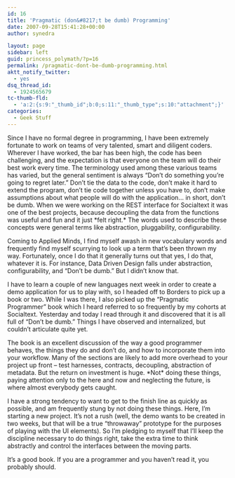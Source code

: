 ```yaml
---
id: 16
title: 'Pragmatic (don&#8217;t be dumb) Programming'
date: 2007-09-28T15:41:28+00:00
author: synedra

layout: page
sidebar: left
guid: princess_polymath/?p=16
permalink: /pragmatic-dont-be-dumb-programming.html
aktt_notify_twitter:
  - yes
dsq_thread_id:
  - 1924565679
tc-thumb-fld:
  - 'a:2:{s:9:"_thumb_id";b:0;s:11:"_thumb_type";s:10:"attachment";}'
categories:
  - Geek Stuff
---
```

Since I have no formal degree in programming, I have been extremely fortunate to work on teams of very talented, smart and diligent coders. Wherever I have worked, the bar has been high, the code has been challenging, and the expectation is that everyone on the team will do their best work every time. The terminology used among these various teams has varied, but the general sentiment is always &#8220;Don&#8217;t do something you&#8217;re going to regret later.&#8221; Don&#8217;t tie the data to the code, don&#8217;t make it hard to extend the program, don&#8217;t tie code together unless you have to, don&#8217;t make assumptions about what people will do with the application&#8230; in short, don&#8217;t be dumb. When we were working on the REST interface for Socialtext it was one of the best projects, because decoupling the data from the functions was useful and fun and it just \*felt right.\* The words used to describe these concepts were general terms like abstraction, pluggability, configurability.
  
Coming to Applied Minds, I find myself awash in new vocabulary words and frequently find myself scurrying to look up a term that&#8217;s been thrown my way. Fortunately, once I do that it generally turns out that yes, I do that, whatever it is. For instance, Data Driven Design falls under abstraction, configurability, and &#8220;Don&#8217;t be dumb.&#8221; But I didn&#8217;t know that.
  
I have to learn a couple of new languages next week in order to create a demo application for us to play with, so I headed off to Borders to pick up a book or two. While I was there, I also picked up the &#8220;Pragmatic Programmer&#8221; book which I heard referred to so frequently by my cohorts at Socialtext. Yesterday and today I read through it and discovered that it is all full of &#8220;Don&#8217;t be dumb.&#8221; Things I have observed and internalized, but couldn&#8217;t articulate quite yet.
  
The book is an excellent discussion of the way a good programmer behaves, the things they do and don&#8217;t do, and how to incorporate them into your workflow. Many of the sections are likely to add more overhead to your project up front &#8211; test harnesses, contracts, decoupling, abstraction of metadata. But the return on investment is huge. \*Not\* doing these things, paying attention only to the here and now and neglecting the future, is where almost everybody gets caught.
  
I have a strong tendency to want to get to the finish line as quickly as possible, and am frequently stung by not doing these things. Here, I&#8217;m starting a new project. It&#8217;s not a rush (well, the demo wants to be created in two weeks, but that will be a true &#8220;throwaway&#8221; prototype for the purposes of playing with the UI elements). So I&#8217;m pledging to myself that I&#8217;ll keep the discipline necessary to do things right, take the extra time to think abstractly and control the interfaces between the moving parts.
  
It&#8217;s a good book. If you are a programmer and you haven&#8217;t read it, you probably should.